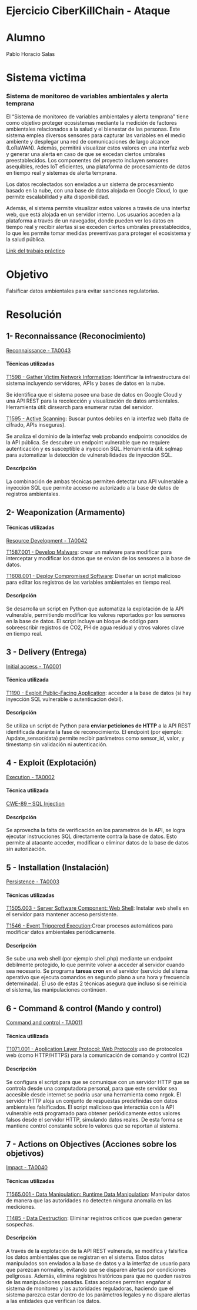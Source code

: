 # Ejercicio CiberKillChain - Ataque
# Alumno
Pablo Horacio Salas
# Sistema victima 
### Sistema de monitoreo de variables ambientales y alerta temprana
El “Sistema de monitoreo de variables ambientales y alerta temprana” tiene como objetivo proteger ecosistemas mediante la medición de factores ambientales
relacionados a la salud y el bienestar de las personas. Este sistema emplea diversos sensores para capturar las variables en el medio ambiente
y desplegar una red de comunicaciones de largo alcance (LoRaWAN). Además, permitirá
visualizar estos valores en una interfaz web y generar una alerta en caso de que se excedan
ciertos umbrales preestablecidos. Los componentes del proyecto incluyen sensores asequibles,
redes IoT eficientes, una plataforma de procesamiento de datos en tiempo real y sistemas de
alerta temprana.

Los datos recolectados son enviados a un sistema de procesamiento basado en la nube, con una base de datos alojada en Google Cloud, lo que permite escalabilidad y alta disponibilidad.

Además, el sistema permite visualizar estos valores a través de una interfaz web, que está alojada en un servidor interno. Los usuarios acceden a la plataforma a través de un navegador, donde pueden ver los datos en tiempo real y recibir alertas si se exceden ciertos umbrales preestablecidos, lo que les permite tomar medidas preventivas para proteger el ecosistema y la salud pública.

[Link del trabajo práctico](https://drive.google.com/file/d/18wzF2KUW19Co_6zkKrUzV4OzF9rQ69Qz/view?usp=sharing)

# Objetivo
Falsificar datos ambientales para evitar sanciones regulatorias.

# Resolución

## 1- Reconnaissance (Reconocimiento)
[Reconnaissance - TA0043](https://attack.mitre.org/tactics/TA0043/)

#### Técnicas utilizadas
[T1598 - Gather Victim Network Information](https://attack.mitre.org/techniques/T1598/):
Identificar la infraestructura del sistema incluyendo servidores, APIs y bases de datos en la nube.

Se identifica que el sistema posee una base de datos en Google Cloud y una API REST para la recolección y visualización de datos ambientales.
Herramienta útil: dirsearch para enumerar rutas del servidor.

[T1595 - Active Scanning](https://attack.mitre.org/techniques/T1595/): Buscar puntos debiles en la interfaz web (falta de cifrado, APIs inseguras).

Se analiza el dominio de la interfaz web probando endpoints conocidos de la API pública. Se descubre un endpoint vulnerable que no requiere autenticación y es susceptible a inyeccion SQL. 
Herramienta útil: sqlmap para automatizar la detección de vulnerabilidades de inyección SQL.

#### Descripción 
La combinación de ambas técnicas permiten detectar una API vulnerable a inyección SQL que permite acceso no autorizado a la base de datos de registros ambientales.  


## 2- Weaponization (Armamento)

#### Técnicas utilizadas
[Resource Development - TA0042](https://attack.mitre.org/tactics/TA0042/)

[T1587.001 - Develop Malware](https://attack.mitre.org/techniques/T1587/001/): crear un malware para modificar para interceptar y modificar los datos que se envian de los sensores a la base de datos.


[T1608.001 - Deploy Compromised Software](https://attack.mitre.org/techniques/T1608/001/): Diseñar un script malicioso para editar los registros de las variables ambientales en tiempo real.

#### Descripción 
Se desarrolla un script en Python que automatiza la explotación de la API vulnerable, permitiendo modificar los valores reportados por los sensores en la base de datos.
El script incluye un bloque de código para sobreescribir registros de CO2, PH de agua residual y otros valores clave en tiempo real.


## 3 - Delivery (Entrega)
[Initial access - TA0001](https://attack.mitre.org/tactics/TA0001/)

#### Técnica utilizada

[T1190 - Exploit Public-Facing Application](https://attack.mitre.org/techniques/T1190/): acceder a la base de datos (si hay inyección SQL vulnerable o autenticacion debil).

#### Descripción 
Se utiliza un script de Python para **enviar peticiones de HTTP** a la API REST identificada durante la fase de reconocimiento. El endpoint (por ejemplo: /update_sensor/data) permite recibir parámetros como sensor_id, valor, y timestamp sin validación ni autenticación.


## 4 - Exploit (Explotación)
[Execution - TA0002](https://attack.mitre.org/tactics/TA0002/)

#### Técnica utilizada

[CWE-89 – SQL Injection](https://cwe.mitre.org/data/definitions/89.html)

#### Descripción 
Se aprovecha la falta de verificación en los parametros de la API, se logra ejecutar instrucciones SQL directamente contra la base de datos. Esto permite al atacante acceder, modificar o eliminar datos de la base de datos sin autorización.

    
## 5 - Installation (Instalación)
[Persistence - TA0003](https://attack.mitre.org/tactics/TA0003/)
#### Técnicas utilizadas

[T1505.003 - Server Software Component: Web Shell](https://attack.mitre.org/techniques/T1505/003/): Instalar web shells en el servidor para mantener acceso persistente.

[T1546 - Event Triggered Execution](https://attack.mitre.org/techniques/T1546/):Crear procesos automáticos para modificar datos ambientales periódicamente.

#### Descripción 
Se sube una web shell (por ejemplo shell.php) mediante un endpoint debilmente protegido, lo que permite volver a acceder al servidor cuando sea necesario.
Se programa **tareas cron** en el servidor (servicio del sitema operativo que ejecuta comandos en segundo plano a una hora y frecuencia determinada).
El uso de estas 2 técnicas asegura que incluso si se reinicia el sistema, las manipulaciones continúen.
    
## 6 - Command & control (Mando y control)
[Command and control - TA0011](https://attack.mitre.org/tactics/TA0011/)

#### Técnica utilizada
[T1071.001 - Application Layer Protocol: Web Protocols](https://attack.mitre.org/techniques/T1071/):uso de protocolos web (como HTTP/HTTPS) para la comunicación de comando y control (C2)

#### Descripción 
Se configura el script para que se comunique con un servidor HTTP que se controla desde una computadora personal, para que este servidor sea accesible desde internet se podria usar una herramienta como nrgok.
El servidor HTTP aloja un conjunto de respuestas predefinidas con datos ambientales falsificados.
El script malicioso que interactúa con la API vulnerable está programado para obtener periódicamente estos valores falsos desde el servidor HTTP, simulando datos reales.
De esta forma se mantiene control constante sobre lo valores que se reportan al sistema. 

## 7 - Actions on Objectives (Acciones sobre los objetivos)
[Impact - TA0040](https://attack.mitre.org/tactics/TA0040/)

#### Técnicas utilizadas

[T1565.001 - Data Manipulation: Runtime Data Manipulation](https://attack.mitre.org/techniques/T1565/001/): Manipular datos de manera que las autoridades no detecten ninguna anomalia en las mediciones.

[T1485 - Data Destruction](https://attack.mitre.org/techniques/T1485/): Eliminar registros críticos que puedan generar sospechas.

#### Descripción 

A través de la explotación de la API REST vulnerada, se modifica y falsifica los datos ambientales que se registran en el sistema. Estos datos manipulados son enviados a la base de datos y a la interfaz de usuario para que parezcan normales, evitando que se disparen alertas por condiciones peligrosas. Además, elimina registros históricos para que no queden rastros de las manipulaciones pasadas.
Estas acciones permiten engañar al sistema de monitoreo y las autoridades reguladoras, haciendo que el sistema parezca estar dentro de los parámetros legales y no dispare alertas a las entidades que verifican los datos.
    
